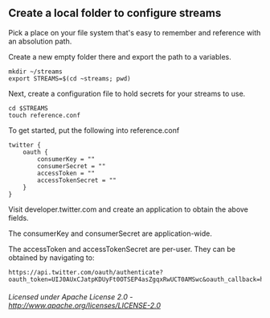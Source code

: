 ## Create a local folder to configure streams

Pick a place on your file system that's easy to remember and reference with an absolution path.

Create a new empty folder there and export the path to a variables.

    mkdir ~/streams
    export STREAMS=$(cd ~streams; pwd)

Next, create a configuration file to hold secrets for your streams to use.

    cd $STREAMS
    touch reference.conf

To get started, put the following into reference.conf

    twitter {
        oauth {
            consumerKey = ""
            consumerSecret = ""
            accessToken = ""
            accessTokenSecret = ""
        }
    }

Visit developer.twitter.com and create an application to obtain the above fields.

The consumerKey and consumerSecret are application-wide.

The accessToken and accessTokenSecret are per-user.  They can be obtained by navigating to:

    https://api.twitter.com/oauth/authenticate?oauth_token=UIJ0AUxCJatpKDUyFt0OTSEP4asZgqxRwUCT0AMSwc&oauth_callback=http%3A%2F%2Foauth.streamstutorial.w2odata.com%3A8080%2Fsocialauthdemo%2FsocialAuthSuccessAction.do

###### Licensed under Apache License 2.0 - http://www.apache.org/licenses/LICENSE-2.0
